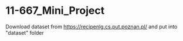 # 11-667_Mini_Project

Download dataset from https://recipenlg.cs.put.poznan.pl/
and put into "dataset" folder
